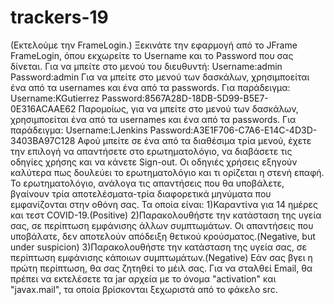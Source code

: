 # trackers-19
(Εκτελούμε την FrameLogin.)
Ξεκινάτε την εφαρμογή από το JFrame FrameLogin, όπου εκχωρείτε το Username και το Password που σας δίνεται.
Για να μπείτε στο μενού του διευθυντή:
Username:admin
Password:admin
Για να μπείτε στο μενού των δασκάλων, χρησιμποείται ένα από τα usernames και ένα από τα  passwords. Για παράδειγμα:
Username:KGutierrez
Password:8567A28D-18DB-5D99-B5E7-0E316ACAAE62
Παρομοίως, για να μπείτε στο μενού των δασκάλων, χρησιμποείται ένα από τα usernames και ένα από τα passwords. Για παράδειγμα:
Username:LJenkins
Password:A3E1F706-C7A6-E14C-4D3D-3403BA97C128
Αφού μπείτε σε ένα από τα διαθέσιμα τρία μενού, έχετε την επιλογή να απαντήσετε στο ερωτηματολόγιο, να διαβάσετε τις οδηγίες χρήσης και να κάνετε Sign-out.
Οι οδηγιές χρήσεις εξηγούν καλύτερα πως δουλεύει το ερωτηματολόγιο και τι ορίζεται η στενή επαφή.
Το ερωτηματολόγιο, ανάλογα τις απαντήσεις που θα υποβάλετε, βγαίνουν τρία αποτελέσματα-τρία διαφορετικά μηνύματα που εμφανίζονται στην οθόνη σας. Τα οποία είναι:
1)Καραντίνα για 14 ημέρες και τεστ COVID-19.(Positive)
2)Παρακολουθήστε την κατάσταση της υγεία σας, σε περίπτωση εμφάνισης άλλων συμπτωμάτων. Οι απαντήσεις 
που υποβάλατε, δεν αποτελούν απόδειξη θετικού κρούσματος.(Negative, but under suspicion)
3)Παρακολουθήστε την κατάσταση της υγεία σας, σε περίπτωση εμφάνισης κάποιων συμπτωμάτων.(Negative)
Εάν σας βγει η πρώτη περίπτωση, θα σας ζητηθεί το μέιλ σας. Για να σταλθεί Email, θα πρέπει να εκτελέσετε τα jar αρχεία 
με το όνομα "activation" και "javax.mail",  τα οποία βρίσκονται ξεχωριστά από το φάκελο src.
